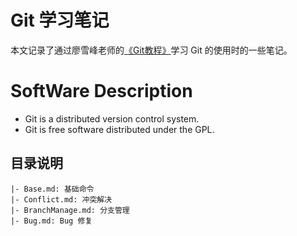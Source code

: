 # Git 学习笔记

本文记录了通过廖雪峰老师的[《Git教程》](https://www.liaoxuefeng.com/wiki/0013739516305929606dd18361248578c67b8067c8c017b000)学习 Git 的使用时的一些笔记。

# SoftWare Description
* Git is a distributed version control system.
* Git is free software distributed under the GPL.

## 目录说明
```
|- Base.md: 基础命令
|- Conflict.md: 冲突解决
|- BranchManage.md: 分支管理
|- Bug.md: Bug 修复
```